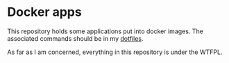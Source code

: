 # Docker apps

This repository holds some applications put into docker images. The
associated commands should be in my
[dotfiles](https://github.com/toffan/dotfiles/tree/master/zsh/dockerfcts).

As far as I am concerned, everything in this repository is under the WTFPL.
